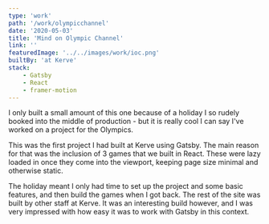 ```yaml
---
type: 'work'
path: '/work/olympicchannel'
date: '2020-05-03'
title: 'Mind on Olympic Channel'
link: ''
featuredImage: '../../images/work/ioc.png'
builtBy: 'at Kerve'
stack:
    - Gatsby
    - React
    - framer-motion
---
```


I only built a small amount of this one because of a holiday I so rudely booked into the middle of production - but it is really cool I can say I've worked on a project for the Olympics.

This was the first project I had built at Kerve using Gatsby. The main reason for that was the inclusion of 3 games that we built in React. These were lazy loaded in once they come into the viewport, keeping page size minimal and otherwise static.

The holiday meant I only had time to set up the project and some basic features, and then build the games when I got back. The rest of the site was built by other staff at Kerve. It was an interesting build however, and I was very impressed with how easy it was to work with Gatsby in this context.
